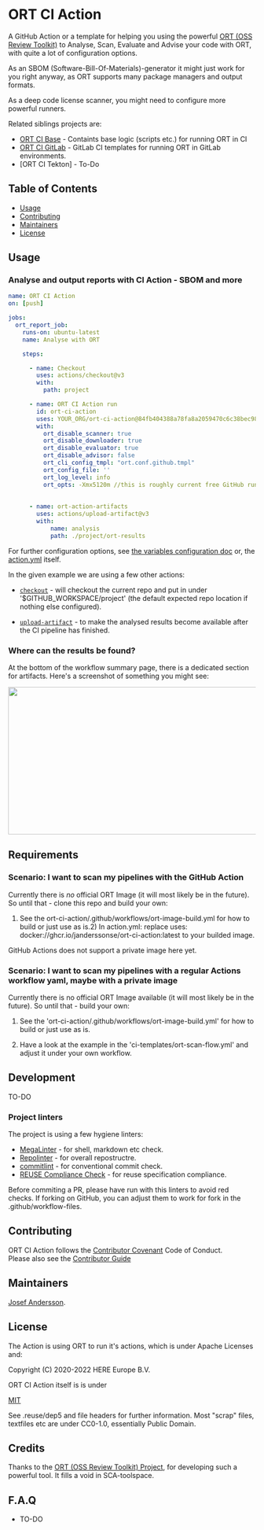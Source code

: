 <!--
SPDX-FileCopyrightText: 2022 Josef Andersson

SPDX-License-Identifier: CC0-1.0
-->

# ORT CI Action

A GitHub Action or a template for helping you using the powerful [ORT (OSS Review Toolkit)](https://github.com/oss-review-toolkit/ort) to Analyse, Scan, Evaluate and Advise your code with ORT, with quite a lot of configuration options.

As an SBOM (Software-Bill-Of-Materials)-generator it might just work for you right anyway, as ORT supports many package managers and output formats.

As a deep code license scanner, you might need to configure more powerful runners.

Related siblings projects are:

- [ORT CI Base](https://github.com/janderssonse/ort-ci-base) - Containts base logic (scripts etc.) for running ORT in CI
- [ORT CI GitLab](https://github.com/janderssonse/ort-ci-gitlab) - GitLab CI templates for running ORT in GitLab environments.
- [ORT CI Tekton] - To-Do


## Table of Contents

- [Usage](#usage)
- [Contributing](#contributing)
- [Maintainers](#maintainers)
- [License](#license)

## Usage


### Analyse and output reports with CI Action - SBOM and more

```yaml
name: ORT CI Action
on: [push]

jobs:
  ort_report_job:
    runs-on: ubuntu-latest
    name: Analyse with ORT

    steps:

      - name: Checkout
        uses: actions/checkout@v3
        with:
          path: project

      - name: ORT CI Action run
        id: ort-ci-action
        uses: YOUR_ORG/ort-ci-action@84fb404388a78fa8a2059470c6c38bec98c648f4
        with:
          ort_disable_scanner: true
          ort_disable_downloader: true
          ort_disable_evaluator: true
          ort_disable_advisor: false
          ort_cli_config_tmpl: "ort.conf.github.tmpl"
          ort_config_file: ''
          ort_log_level: info
          ort_opts: -Xmx5120m //this is roughly current free GitHub runners level
        
       
      - name: ort-action-artifacts
        uses: actions/upload-artifact@v3
        with:
            name: analysis
            path: ./project/ort-results
```

For further configuration options, see [the variables configuration doc](https://github.com/janderssonse/ort-ci-base/blob/main/docs/variables.adoc) or, the [action.yml](action.yml) itself.

In the given example we are using a few other actions:

* [`checkout`](https://github.com/actions/checkout) - will checkout the current repo and put in under '$GITHUB_WORKSPACE/project' (the default expected repo location if nothing else configured).


* [`upload-artifact`](https://github.com/actions/upload-artifact) - to make the analysed results become available after the CI pipeline has finished.

### Where can the results be found?

At the bottom of the workflow summary page, there is a dedicated section for artifacts. Here's a screenshot of something you might see:

<img src="https://user-images.githubusercontent.com/37870813/164996952-e1a6c353-fe52-4a43-a578-e9a9c3b1f861.png" width="700" height="300">

## Requirements

### Scenario: I want to scan my pipelines with the GitHub Action

Currently there is *no* official ORT Image (it will most likely be in the future).
So until that - clone this repo and build your own:

1) See the ort-ci-action/.github/workflows/ort-image-build.yml for how to build or just use as is.2) In action.yml: replace uses: docker://ghcr.io/janderssonse/ort-ci-action:latest to your builded image.

GitHub Actions does not support a private image here yet.

### Scenario: I want to scan my pipelines with a regular Actions workflow yaml, maybe with a private image

Currently there is no official ORT Image available (it will most likely be in the future).
So until that - build your own:

1) See the 'ort-ci-action/.github/workflows/ort-image-build.yml' for how to build or just use as is.

2) Have a look at the example in the 'ci-templates/ort-scan-flow.yml' and adjust it under your own workflow.

## Development

TO-DO

### Project linters

The project is using a few hygiene linters:

- [MegaLinter](https://megalinter.github.io/latest/) - for shell, markdown etc check.
- [Repolinter](https://github.com/todogroup/repolinter) - for overall repostructre.
- [commitlint](https://github.com/conventional-changelog/commitlint) - for conventional commit check.
- [REUSE Compliance Check](https://github.com/fsfe/reuse-action) - for reuse specification compliance.

Before commiting a PR, please have run with this linters to avoid red checks. If forking on GitHub, you can adjust them to work for fork in the .github/workflow-files.

## Contributing

ORT CI Action follows the [Contributor Covenant](http://contributor-covenant.org) Code of Conduct.  
Please also see the [Contributor Guide](docs/CONTRIBUTING.adoc)

## Maintainers

[Josef Andersson](https://github.com/janderssonse).

## License

The Action is using ORT to run it's actions, which is under Apache Licenses and:

Copyright (C) 2020-2022 HERE Europe B.V.

ORT CI Action itself is is under

[MIT](LICENSE)

See .reuse/dep5 and file headers for further information.
Most "scrap" files, textfiles etc are under CC0-1.0, essentially Public Domain.

## Credits

Thanks to the [ORT (OSS Review Toolkit) Project](https://github.com/oss-review-toolkit/ort), for developing such a powerful tool. It fills a void in SCA-toolspace.

## F.A.Q

* TO-DO


